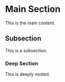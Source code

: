# Main Section
This is the main content.

## Subsection
This is a subsection.

### Deep Section
This is deeply nested. 